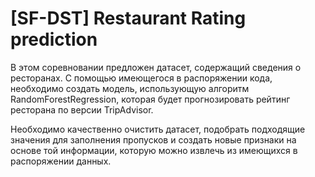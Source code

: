 # [SF-DST] Restaurant Rating prediction

В этом соревновании предложен датасет, содержащий сведения о ресторанах. С помощью имеющегося в распоряжении кода, необходимо создать модель, использующую алгоритм RandomForestRegression, которая будет прогнозировать рейтинг ресторана по версии TripAdvisor.

Необходимо качественно очистить датасет, подобрать подходящие значения для заполнения пропусков и создать новые признаки на основе той информации, которую можно извлечь из имеющихся в распоряжении данных.
